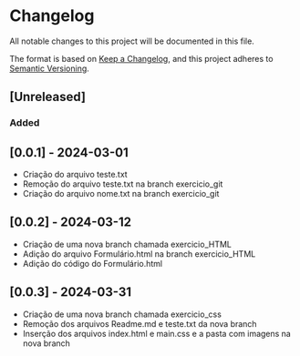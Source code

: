 # Changelog

All notable changes to this project will be documented in this file.

The format is based on [Keep a Changelog](https://keepachangelog.com/en/1.1.0/),
and this project adheres to [Semantic Versioning](https://semver.org/spec/v2.0.0.html).

## [Unreleased]

### Added

## [0.0.1] - 2024-03-01

  - Criação do arquivo teste.txt
  - Remoção do arquivo teste.txt na branch exercicio_git
  - Criação do arquivo nome.txt na branch exercicio_git
## [0.0.2] - 2024-03-12 
  - Criação de uma nova branch chamada exercicio_HTML
  - Adição do arquivo Formulário.html na branch exercicio_HTML
  - Adição do código do Formulário.html
## [0.0.3] - 2024-03-31
  - Criação de uma nova branch chamada exercicio_css
  - Remoção dos arquivos Readme.md e teste.txt da nova branch
  - Inserção dos arquivos index.html e main.css e a pasta com imagens na nova branch